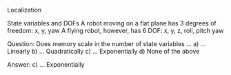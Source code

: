 Localization

State variables and DOFs
    A robot moving on a flat plane has 3 degrees of freedom: x, y, yaw
    A flying robot, however, has 6 DOF: x, y, z, roll, pitch yaw

Question: Does memory scale in the number of state variables ...
         a) ... Linearly
         b) ... Quadratically
         c) ... Exponentially
         d) None of the above

Answer: c) ... Exponentially 